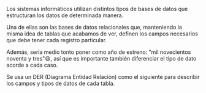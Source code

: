 Los sistemas informáticos utilizan distintos tipos de bases de datos que estructuran los datos de determinada manera. 

Una de ellas son las bases de datos relacionales que, manteniendo la misma idea de tablas que acabamos de ver, definen los campos necesarios que debe tener cada registro particular. 

Además, sería medio tonto poner como año de estreno: "mil novecientos noventa y tres":laughing:, así que es importante también diferenciar el tipo de dato acorde a cada caso. 

Se usa un DER (Diagrama Entidad Relación) como el siguiente para describir los campos y tipos de datos de cada tabla.

<div
  class='mu-erd'
  data-entities='{
    "Entity_1": {
      "ent1_id": {
        "type": "Integer"
      },
      "ent1_description": {
        "type": "Varchar"
      }
    }
  }'>
</div>

<div
  class='mu-erd'
  data-entities='{
    "series_peliculas": {
      "titulo": {
        "type": "Text"
        "pk": true
      },
      "descripcion": {
        "type": "Text"
      },
      "creador": {
        "type": "Text"
      },
      "personajes": {
        "type": "Text"
      },
      "temporadas": {
        "type": "Integer"
      },
      "estreno": {
        "type": "Integer"
      },
      "puntuacion": {
        "type": "Real"
      }
    }
  }'>
</div>